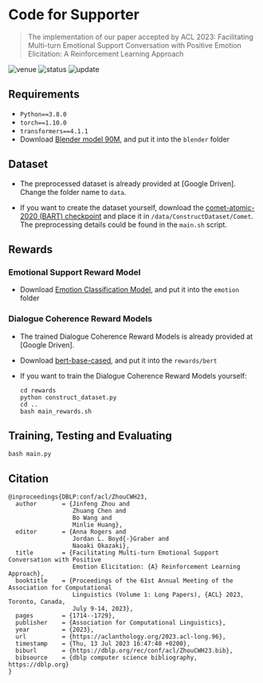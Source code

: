 
# Code for Supporter

> The implementation of our paper accepted by ACL 2023: Facilitating Multi-turn Emotional Support Conversation with Positive Emotion Elicitation: A Reinforcement Learning Approach

<img src="https://img.shields.io/badge/Venue-ACL--23-278ea5" alt="venue"/> <img src="https://img.shields.io/badge/Status-Accepted-success" alt="status"/>  <img src="https://img.shields.io/badge/Last%20Updated-2022--12-2D333B" alt="update"/>

## Requirements

- `Python==3.8.0`
- `torch==1.10.0`
- `transformers==4.1.1`
- Download [Blender model 90M](https://huggingface.co/facebook/blenderbot_small-90M), and put it into the `blender` folder

## Dataset

- The preprocessed dataset is already provided at [Google Driven]. Change the folder name to `data`.

- If you want to create the dataset yourself, download the [comet-atomic-2020 (BART) checkpoint](https://github.com/allenai/comet-atomic-2020) and place it in `/data/ConstructDataset/Comet`. The preprocessing details could be found in the `main.sh` script.

## Rewards

### Emotional Support Reward Model
- Download [Emotion Classification Model](https://huggingface.co/j-hartmann/emotion-english-distilroberta-base), and put it into the `emotion` folder

### Dialogue Coherence Reward Models

- The trained Dialogue Coherence Reward Models is already provided at [Google Driven].
- Download [bert-base-cased](https://huggingface.co/bert-base-cased), and put it into the `rewards/bert`

- If you want to train the Dialogue Coherence Reward Models yourself:
  ```
  cd rewards
  python construct_dataset.py
  cd ..
  bash main_rewards.sh
  ```

## Training, Testing and Evaluating

```
bash main.py
```

## Citation

```
@inproceedings{DBLP:conf/acl/ZhouCWH23,
  author       = {Jinfeng Zhou and
                  Zhuang Chen and
                  Bo Wang and
                  Minlie Huang},
  editor       = {Anna Rogers and
                  Jordan L. Boyd{-}Graber and
                  Naoaki Okazaki},
  title        = {Facilitating Multi-turn Emotional Support Conversation with Positive
                  Emotion Elicitation: {A} Reinforcement Learning Approach},
  booktitle    = {Proceedings of the 61st Annual Meeting of the Association for Computational
                  Linguistics (Volume 1: Long Papers), {ACL} 2023, Toronto, Canada,
                  July 9-14, 2023},
  pages        = {1714--1729},
  publisher    = {Association for Computational Linguistics},
  year         = {2023},
  url          = {https://aclanthology.org/2023.acl-long.96},
  timestamp    = {Thu, 13 Jul 2023 16:47:40 +0200},
  biburl       = {https://dblp.org/rec/conf/acl/ZhouCWH23.bib},
  bibsource    = {dblp computer science bibliography, https://dblp.org}
}
```
